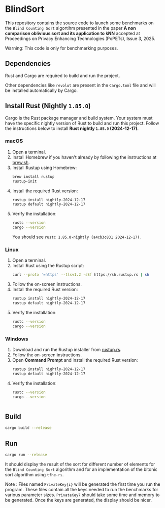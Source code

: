 # BlindSort

This repository contains the source code to launch some benchmarks on the `Blind Counting Sort` algortihm presented in the paper **A non comparison oblivious sort and its application to kNN** accepted at Proceedings on Privacy Enhancing Technologies (PoPETs), Issue 3, 2025.

Warning: This code is only for benchmarking purposes.

## Dependencies

Rust and Cargo are required to build and run the project.

Other dependencies like `revolut` are present in the `Cargo.toml` file and will be installed automatically by Cargo.

## Install Rust (Nightly `1.85.0`)

Cargo is the Rust package manager and build system. Your system must have the specific nightly version of Rust to build and run this project. Follow the instructions below to install **Rust nightly `1.85.0` (2024-12-17)**.

### macOS

1. Open a terminal.
2. Install Homebrew if you haven't already by following the instructions at [brew.sh](https://brew.sh/).
3. Install Rustup using Homebrew:
   ```bash
   brew install rustup
   rustup-init
   ```
4. Install the required Rust version:
   ```bash
   rustup install nightly-2024-12-17
   rustup default nightly-2024-12-17
   ```
5. Verify the installation:
   ```bash
   rustc --version
   cargo --version
   ```
   You should see `rustc 1.85.0-nightly (a4cb3c831 2024-12-17)`.

### Linux

1. Open a terminal.
2. Install Rust using the Rustup script:
   ```bash
   curl --proto '=https' --tlsv1.2 -sSf https://sh.rustup.rs | sh
   ```
3. Follow the on-screen instructions.
4. Install the required Rust version:
   ```bash
   rustup install nightly-2024-12-17
   rustup default nightly-2024-12-17
   ```
5. Verify the installation:
   ```bash
   rustc --version
   cargo --version
   ```

### Windows

1. Download and run the Rustup installer from [rustup.rs](https://rustup.rs/).
2. Follow the on-screen instructions.
3. Open **Command Prompt** and install the required Rust version:
   ```bash
   rustup install nightly-2024-12-17
   rustup default nightly-2024-12-17
   ```
4. Verify the installation:
   ```bash
   rustc --version
   cargo --version
   


## Build

```sh
cargo build --release
```

## Run

```sh
cargo run --release
```

It should display the result of the sort for different number of elements for the `Blind Counting Sort` algorithm and for an implementation of the bitonic sort algorithm using `tfhe-rs`.

Note : Files named `PrivateKey{i}` will be generated the first time you run the program. These files contain all the keys needed to run the benchmarks for various parameter sizes. `PrivateKey7` should take some time and memory to be generated. Once the keys are generated, the display should be nicer.